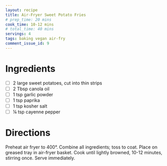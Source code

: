 ```yaml
---
layout: recipe
title: Air-Fryer Sweet Potato Fries
# prep_time: 20 mins
cook_time: 10-12 mins
# total_time: 40 mins
servings: 4
tags: baking vegan air-fry
comment_issue_id: 9
---
```


# Ingredients

- [ ] 2 large sweet potatoes, cut into thin strips
- [ ] 2 Tbsp canola oil
- [ ] 1 tsp garlic powder
- [ ] 1 tsp paprika
- [ ] 1 tsp kosher salt
- [ ] ¼ tsp cayenne pepper

# Directions

Preheat air fryer to 400&deg;. Combine all ingredients; toss to coat. Place on greased tray in air-fryer basket. Cook until lightly browned, 10-12 minutes, stirring once. Serve immediately.
